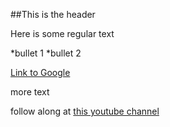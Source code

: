 ##This is the header

Here is some regular text

*bullet 1
*bullet 2

[Link to Google](http://www.google.com)

more text

follow along at [this youtube channel](https://www.youtube.com/watch?annotation_id=annotation_2297257593&feature=iv&index=8&list=PL5-da3qGB5IBLMp7LtN8Nc3Efd4hJq0kD&src_vid=O72FWNeO-xY&v=ruieT3Nkg2M)